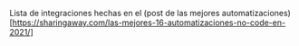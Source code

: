 Lista de integraciones hechas en el (post de las mejores automatizaciones)[https://sharingaway.com/las-mejores-16-automatizaciones-no-code-en-2021/]


